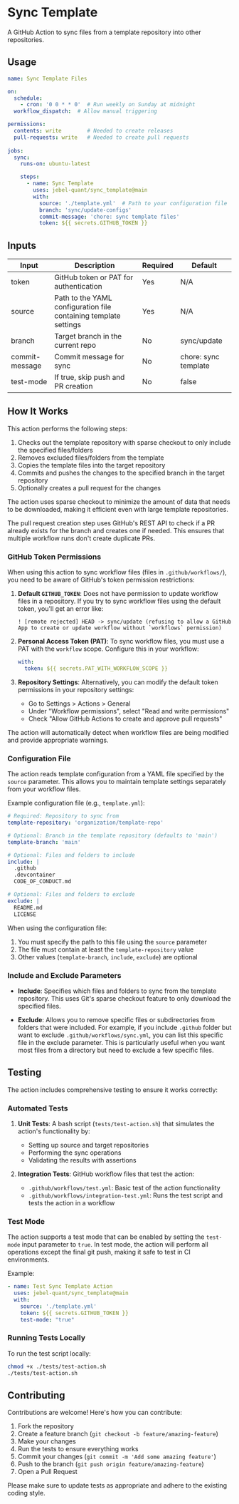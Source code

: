 # Sync Template

A GitHub Action to sync files from a template repository 
into other repositories.

## Usage

```yaml
name: Sync Template Files

on:
  schedule:
    - cron: '0 0 * * 0'  # Run weekly on Sunday at midnight
  workflow_dispatch:  # Allow manual triggering

permissions:
  contents: write        # Needed to create releases
  pull-requests: write   # Needed to create pull requests
  
jobs:
  sync:
    runs-on: ubuntu-latest

    steps:
      - name: Sync Template
        uses: jebel-quant/sync_template@main
        with:
          source: './template.yml'  # Path to your configuration file
          branch: 'sync/update-configs'
          commit-message: 'chore: sync template files'
          token: ${{ secrets.GITHUB_TOKEN }}
```

## Inputs

| Input | Description | Required | Default |
|-------|-------------|----------|---------|
| token | GitHub token or PAT for authentication | Yes | N/A |
| source | Path to the YAML configuration file containing template settings | Yes | N/A |
| branch | Target branch in the current repo | No | sync/update |
| commit-message | Commit message for sync | No | chore: sync template |
| test-mode | If true, skip push and PR creation | No | false |


## How It Works

This action performs the following steps:

1. Checks out the template repository with sparse checkout to only include the specified files/folders
2. Removes excluded files/folders from the template
3. Copies the template files into the target repository
4. Commits and pushes the changes to the specified branch in the target repository
5. Optionally creates a pull request for the changes

The action uses sparse checkout to minimize the amount of data that needs to be downloaded, making it efficient even with large template repositories. 

The pull request creation step uses GitHub's REST API to check if a PR already exists for the branch and creates one if needed. This ensures that multiple workflow runs don't create duplicate PRs.

### GitHub Token Permissions

When using this action to sync workflow files (files in `.github/workflows/`), you need to be aware of GitHub's token permission restrictions:

1. **Default `GITHUB_TOKEN`**: Does not have permission to update workflow files in a repository. If you try to sync workflow files using the default token, you'll get an error like:
   ```
   ! [remote rejected] HEAD -> sync/update (refusing to allow a GitHub App to create or update workflow without `workflows` permission)
   ```

2. **Personal Access Token (PAT)**: To sync workflow files, you must use a PAT with the `workflow` scope. Configure this in your workflow:
   ```yaml
   with:
     token: ${{ secrets.PAT_WITH_WORKFLOW_SCOPE }}
   ```

3. **Repository Settings**: Alternatively, you can modify the default token permissions in your repository settings:
   - Go to Settings > Actions > General
   - Under "Workflow permissions", select "Read and write permissions"
   - Check "Allow GitHub Actions to create and approve pull requests"

The action will automatically detect when workflow files are being modified and provide appropriate warnings.

### Configuration File

The action reads template configuration from a YAML file specified by the `source` parameter. This allows you to maintain template settings separately from your workflow files.

Example configuration file (e.g., `template.yml`):

```yaml
# Required: Repository to sync from
template-repository: 'organization/template-repo'

# Optional: Branch in the template repository (defaults to 'main')
template-branch: 'main'

# Optional: Files and folders to include
include: |
  .github
  .devcontainer
  CODE_OF_CONDUCT.md

# Optional: Files and folders to exclude
exclude: |
  README.md
  LICENSE
```

When using the configuration file:
1. You must specify the path to this file using the `source` parameter
2. The file must contain at least the `template-repository` value
3. Other values (`template-branch`, `include`, `exclude`) are optional

### Include and Exclude Parameters

- **Include**: Specifies which files and folders to sync from the template repository. This uses Git's sparse checkout feature to only download the specified files.

- **Exclude**: Allows you to remove specific files or subdirectories from folders that were included. 
For example, if you include `.github` folder but want to exclude `.github/workflows/sync.yml`, 
you can list this specific file in the exclude parameter. 
This is particularly useful when you want most files from 
a directory but need to exclude a few specific files.

## Testing

The action includes comprehensive testing to ensure it works correctly:

### Automated Tests

1. **Unit Tests**: A bash script (`tests/test-action.sh`) that simulates the action's functionality by:
   - Setting up source and target repositories
   - Performing the sync operations
   - Validating the results with assertions

2. **Integration Tests**: GitHub workflow files that test the action:
   - `.github/workflows/test.yml`: Basic test of the action functionality
   - `.github/workflows/integration-test.yml`: Runs the test script and tests the action in a workflow

### Test Mode

The action supports a test mode that can be enabled by setting the `test-mode` input parameter to `true`. 
In test mode, the action will perform all operations 
except the final git push, making it safe to test 
in CI environments.

Example:

```yaml
- name: Test Sync Template Action
  uses: jebel-quant/sync_template@main
  with:
    source: './template.yml'
    token: ${{ secrets.GITHUB_TOKEN }}
    test-mode: "true"
```

### Running Tests Locally

To run the test script locally:

```bash
chmod +x ./tests/test-action.sh
./tests/test-action.sh
```

## Contributing

Contributions are welcome! Here's how you can contribute:

1. Fork the repository
2. Create a feature branch (`git checkout -b feature/amazing-feature`)
3. Make your changes
4. Run the tests to ensure everything works
5. Commit your changes (`git commit -m 'Add some amazing feature'`)
6. Push to the branch (`git push origin feature/amazing-feature`)
7. Open a Pull Request

Please make sure to update tests as appropriate and adhere to the existing coding style.
